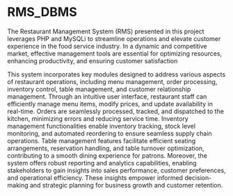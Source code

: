 # RMS_DBMS
The Restaurant Management System (RMS) presented in this project leverages PHP and MySQLi to streamline operations and elevate customer experience in the food service industry. In a dynamic and competitive market, effective management tools are essential for optimizing resources, enhancing productivity, and ensuring customer satisfaction

This system incorporates key modules designed to address various aspects of restaurant
operations, including menu management, order processing, inventory control, table management,
and customer relationship management. Through an intuitive user interface, restaurant staff can
efficiently manage menu items, modify prices, and update availability in real-time. Orders are
seamlessly processed, tracked, and dispatched to the kitchen, minimizing errors and reducing
service time.
Inventory management functionalities enable inventory tracking, stock level monitoring, and
automated reordering to ensure seamless supply chain operations. Table management features
facilitate efficient seating arrangements, reservation handling, and table turnover optimization,
contributing to a smooth dining experience for patrons.
Moreover, the system offers robust reporting and analytics capabilities, enabling stakeholders to
gain insights into sales performance, customer preferences, and operational efficiency. These
insights empower informed decision-making and strategic planning for business growth and
customer retention.
